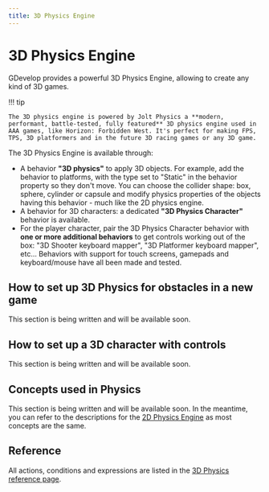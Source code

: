 ```yaml
---
title: 3D Physics Engine
---
```

# 3D Physics Engine

GDevelop provides a powerful 3D Physics Engine, allowing to create any kind of 3D games.

!!! tip 

    The 3D physics engine is powered by Jolt Physics a **modern, performant, battle-tested, fully featured** 3D physics engine used in AAA games, like Horizon: Forbidden West. It's perfect for making FPS, TPS, 3D platformers and in the future 3D racing games or any 3D game.

The 3D Physics Engine is available through:

* A behavior **"3D physics"** to apply 3D objects. For example, add the behavior to platforms, with the type set to "Static" in the behavior property so they don't move.
  You can choose the collider shape: box, sphere, cylinder or capsule and modify physics properties of the objects having this behavior - much like the 2D physics engine.
* A behavior for 3D characters: a dedicated **"3D Physics Character"** behavior is available.
* For the player character, pair the 3D Physics Character behavior with **one or more additional behaviors** to get controls working out of the box: "3D Shooter keyboard mapper", "3D Platformer keyboard mapper", etc... Behaviors with support for touch screens, gamepads and keyboard/mouse have all been made and tested.

## How to set up 3D Physics for obstacles in a new game

This section is being written and will be available soon.

## How to set up a 3D character with controls

This section is being written and will be available soon.

## Concepts used in Physics

This section is being written and will be available soon.
In the meantime, you can refer to the descriptions for the [2D Physics Engine](/gdevelop5/behaviors/physics2/) as most concepts are the same.

## Reference

All actions, conditions and expressions are listed in the [3D Physics reference page](/gdevelop5/all-features/physics3d/reference/).
